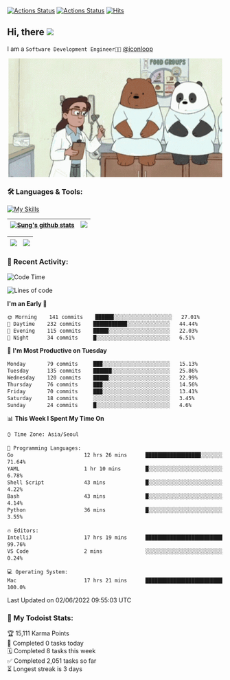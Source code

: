 
[![Actions Status](https://github.com/ddok2/ddok2/workflows/Todoist%20Readme/badge.svg)](https://github.com/ddok2/ddok2/actions)
[![Actions Status](https://github.com/ddok2/ddok2/workflows/wakatime-stats/badge.svg)](https://github.com/ddok2/ddok2/actions)
[![Hits](https://hits.seeyoufarm.com/api/count/incr/badge.svg?url=https%3A%2F%2Fgithub.com%2Fddok2&count_bg=%23FF9595&title_bg=%23555555&icon=github.svg&icon_color=%23FFFFFF&title=hits&edge_flat=false)](https://hits.seeyoufarm.com)

<!-- ![visitors](https://visitor-badge.laobi.icu/badge?page_id=ddok2.ddok2) -->
## Hi, there <img src="https://raw.githubusercontent.com/MartinHeinz/MartinHeinz/master/wave.gif" width="25px">

I am a `Software Development Engineer🧑‍💻` [@iconloop](https://github.com/iconloop)


<p align="center">
    <img align="center" alt="GIF" src="img/debugging.gif" />
</p>


### 🛠 Languages & Tools:

[![My Skills](https://skillicons.dev/icons?i=go,js,ts,py,express,react,svelte,jquery,pug,mongodb,mysql,redis,aws,docker,kubernetes)](https://skillicons.dev)


| <a href="https://github.com/ddok2"><img align="center" src="https://github-readme-stats.vercel.app/api?username=ddok2&show_icons=true&include_all_commits=true&count_private=true&theme=buefy&hide_border=true" alt="Sung's github stats" /></a> | <a href="https://github.com/ddok2"><img src="http://github-readme-streak-stats.herokuapp.com?user=ddok2&hide_border=true" /></a> |
| ------------- |------------- |


| <a href="https://github.com/ddok2"><img align="center" src="https://github-readme-stats.vercel.app/api/top-langs/?username=ddok2&theme=buefy&hide=html,css&hide_border=true width=50%" /></a> | <a href="https://github.com/ddok2"><img align="center" src="https://activity-graph.herokuapp.com/graph?username=ddok2&theme=github&hide_border=true" height="250" /></a> |
| ------------- |--------------------------------------------------------------------------------------------------------------------------------------------------------------------------|


<!-- <details open>
    <summary>📈 My GitHub Stats</summary>
    <p align="center">
        <a href="https://github.com/ddok2">
            <img align="center" src="https://github-readme-stats.vercel.app/api?username=ddok2&show_icons=true&include_all_commits=true&count_private=true&theme=buefy&hide_border=true" alt="Sung's github stats" />
        </a>
    </p>
</details>
<details>
    <summary>💬 Top Languages</summary>
    <p align="center"> 
        <a href="https://github.com/ddok2">
            <img align="center" src="https://github-readme-stats.vercel.app/api/top-langs/?username=ddok2&layout=compact&theme=buefy&hide=html,css&hide_border=true" />
        </a>
    </p>
</details> -->


### 🌈 Recent Activity:
<!--START_SECTION:waka-->
![Code Time](http://img.shields.io/badge/Code%20Time-0%20secs-blue)

![Lines of code](https://img.shields.io/badge/From%20Hello%20World%20I%27ve%20Written-272%20Thousand%20lines%20of%20code-blue)

**I'm an Early 🐤** 

```text
🌞 Morning    141 commits    ██████░░░░░░░░░░░░░░░░░░░   27.01% 
🌆 Daytime    232 commits    ███████████░░░░░░░░░░░░░░   44.44% 
🌃 Evening    115 commits    █████░░░░░░░░░░░░░░░░░░░░   22.03% 
🌙 Night      34 commits     █░░░░░░░░░░░░░░░░░░░░░░░░   6.51%

```
📅 **I'm Most Productive on Tuesday** 

```text
Monday       79 commits     ███░░░░░░░░░░░░░░░░░░░░░░   15.13% 
Tuesday      135 commits    ██████░░░░░░░░░░░░░░░░░░░   25.86% 
Wednesday    120 commits    █████░░░░░░░░░░░░░░░░░░░░   22.99% 
Thursday     76 commits     ███░░░░░░░░░░░░░░░░░░░░░░   14.56% 
Friday       70 commits     ███░░░░░░░░░░░░░░░░░░░░░░   13.41% 
Saturday     18 commits     ░░░░░░░░░░░░░░░░░░░░░░░░░   3.45% 
Sunday       24 commits     █░░░░░░░░░░░░░░░░░░░░░░░░   4.6%

```


📊 **This Week I Spent My Time On** 

```text
⌚︎ Time Zone: Asia/Seoul

💬 Programming Languages: 
Go                       12 hrs 26 mins      ██████████████████░░░░░░░   71.64% 
YAML                     1 hr 10 mins        █░░░░░░░░░░░░░░░░░░░░░░░░   6.78% 
Shell Script             43 mins             █░░░░░░░░░░░░░░░░░░░░░░░░   4.22% 
Bash                     43 mins             █░░░░░░░░░░░░░░░░░░░░░░░░   4.14% 
Python                   36 mins             █░░░░░░░░░░░░░░░░░░░░░░░░   3.55%

🔥 Editors: 
IntelliJ                 17 hrs 19 mins      █████████████████████████   99.76% 
VS Code                  2 mins              ░░░░░░░░░░░░░░░░░░░░░░░░░   0.24%

💻 Operating System: 
Mac                      17 hrs 21 mins      █████████████████████████   100.0%

```


 Last Updated on 02/06/2022 09:55:03 UTC
<!--END_SECTION:waka-->

### 🚧 My Todoist Stats:
<!-- TODO-IST:START -->
🏆  15,111 Karma Points           
🌸  Completed 0 tasks today           
🗓  Completed 8 tasks this week           
✅  Completed 2,051 tasks so far           
⏳  Longest streak is 3 days
<!-- TODO-IST:END -->

